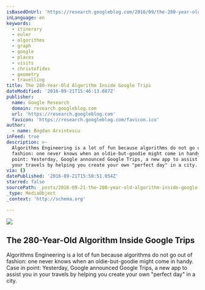 ```yaml
---
isBasedOnUrl: 'https://research.googleblog.com/2016/09/the-280-year-old-algorithm-inside.html'
inLanguage: en
keywords:
  - itinerary
  - euler
  - algorithms
  - graph
  - google
  - places
  - visits
  - christofides
  - geometry
  - travelling
title: The 280-Year-Old Algorithm Inside Google Trips
dateModified: '2016-09-21T15:46:13.087Z'
publisher:
  name: Google Research
  domain: research.googleblog.com
  url: 'https://research.googleblog.com'
  favicon: 'https://research.googleblog.com/favicon.ico'
author:
  - name: Bogdan Arsintescu
inFeed: true
description: >-
  Algorithms Engineering is a lot of fun because algorithms do not go out of
  fashion: one never knows when an oldie-but-goodie might come in handy. Case in
  point: Yesterday, Google announced Google Trips, a new app to assist you in
  your travels by helping you create your own "perfect day" in a city.
via: {}
datePublished: '2016-09-21T15:50:51.054Z'
starred: false
sourcePath: _posts/2016-09-21-the-280-year-old-algorithm-inside-google-trips.md
_type: MediaObject
_context: 'http://schema.org'

---
```

<article style=""><img src="https://imgflo.herokuapp.com/graph/2b2431f8e7ba7b0/8319af50b8c2e22b6b2ef10583a90a8b/croprotate.png?cropheight=263&amp;cropwidth=640&amp;degrees=0&amp;input=https%3A%2F%2F3.bp.blogspot.com%2F-y_t6IG5RMuE%2FV-Flb6RQktI%2FAAAAAAAABN4%2F91je5cQumFcOI5bgJIliDkk3tX3MoPoAgCLcB%2Fs640%2Fimage01.png&amp;x=0&amp;y=7" /><h1>The 280-Year-Old Algorithm Inside Google Trips</h1><p>Algorithms Engineering is a lot of fun because algorithms do not go out of fashion: one never knows when an oldie-but-goodie might come in handy. Case in point: Yesterday, Google announced Google Trips, a new app to assist you in your travels by helping you create your own "perfect day" in a city.</p></article>